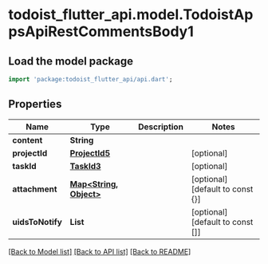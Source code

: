 # todoist_flutter_api.model.TodoistAppsApiRestCommentsBody1

## Load the model package
```dart
import 'package:todoist_flutter_api/api.dart';
```

## Properties
Name | Type | Description | Notes
------------ | ------------- | ------------- | -------------
**content** | **String** |  | 
**projectId** | [**ProjectId5**](ProjectId5.md) |  | [optional] 
**taskId** | [**TaskId3**](TaskId3.md) |  | [optional] 
**attachment** | [**Map<String, Object>**](Object.md) |  | [optional] [default to const {}]
**uidsToNotify** | **List<int>** |  | [optional] [default to const []]

[[Back to Model list]](../README.md#documentation-for-models) [[Back to API list]](../README.md#documentation-for-api-endpoints) [[Back to README]](../README.md)


